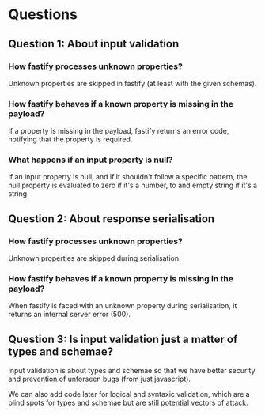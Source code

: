 # Questions

## Question 1: About input validation

### How fastify processes unknown properties?

Unknown properties are skipped in fastify (at least with the given schemas).

### How fastify behaves if a known property is missing in the payload?

If a property is missing in the payload, fastify returns an error code, notifying that the property is required.

### What happens if an input property is null?

If an input property is null, and if it shouldn't follow a specific pattern, the null property is evaluated to zero if it's a number, to and empty string if it's a string.

## Question 2: About response serialisation

### How fastify processes unknown properties?

Unknown properties are skipped during serialisation.

### How fastify behaves if a known property is missing in the payload?

When fastify is faced with an unknown property during serialisation, it returns an internal server error (500).

## Question 3: Is input validation just a matter of types and schemae?

Input validation is about types and schemae so that we have better security and prevention of unforseen bugs (from just javascript).

We can also add code later for logical and syntaxic validation, which are a blind spots for types and schemae but are still potential vectors of attack.
